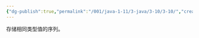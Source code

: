 ```yaml
---
{"dg-publish":true,"permalink":"/001/java-1-11/3-java/3-10/3-10/","created":"2024-04-18T15:57:47.360+08:00","updated":"2024-06-01T10:44:44.463+08:00"}
---
```


 存储相同类型值的序列。
